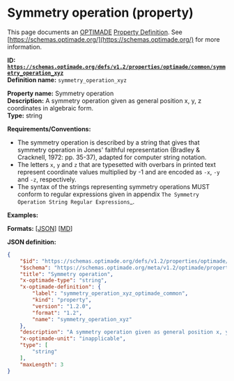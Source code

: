 # Symmetry operation (property)

This page documents an [OPTIMADE](https://www.optimade.org/) [Property Definition](https://schemas.optimade.org/#definitions). See [https://schemas.optimade.org/](https://schemas.optimade.org/) for more information.

**ID: [`https://schemas.optimade.org/defs/v1.2/properties/optimade/common/symmetry_operation_xyz`](https://schemas.optimade.org/defs/v1.2/properties/optimade/common/symmetry_operation_xyz.md)**  
**Definition name:** `symmetry_operation_xyz`

**Property name:** Symmetry operation  
**Description:** A symmetry operation given as general position x, y, z coordinates in algebraic form.  
**Type:** string  

**Requirements/Conventions:**

- The symmetry operation is described by a string that gives that symmetry operation in Jones' faithful representation (Bradley & Cracknell, 1972: pp. 35-37), adapted for computer string notation.
- The letters `x`, `y` and `z` that are typesetted with overbars in printed text represent coordinate values multiplied by -1 and are encoded as `-x`, `-y` and `-z`, respectively.
- The syntax of the strings representing symmetry operations MUST conform to regular expressions given in appendix `The Symmetry Operation String Regular Expressions`_.

**Examples:**



**Formats:** [[JSON](symmetry_operation_xyz.json)] [[MD](symmetry_operation_xyz.md)]

**JSON definition:**

``` json
{
    "$id": "https://schemas.optimade.org/defs/v1.2/properties/optimade/common/symmetry_operation_xyz",
    "$schema": "https://schemas.optimade.org/meta/v1.2/optimade/property_definition.json",
    "title": "Symmetry operation",
    "x-optimade-type": "string",
    "x-optimade-definition": {
        "label": "symmetry_operation_xyz_optimade_common",
        "kind": "property",
        "version": "1.2.0",
        "format": "1.2",
        "name": "symmetry_operation_xyz"
    },
    "description": "A symmetry operation given as general position x, y, z coordinates in algebraic form.\n\n**Requirements/Conventions:**\n\n- The symmetry operation is described by a string that gives that symmetry operation in Jones' faithful representation (Bradley & Cracknell, 1972: pp. 35-37), adapted for computer string notation.\n- The letters `x`, `y` and `z` that are typesetted with overbars in printed text represent coordinate values multiplied by -1 and are encoded as `-x`, `-y` and `-z`, respectively.\n- The syntax of the strings representing symmetry operations MUST conform to regular expressions given in appendix `The Symmetry Operation String Regular Expressions`_.",
    "x-optimade-unit": "inapplicable",
    "type": [
        "string"
    ],
    "maxLength": 3
}
```
